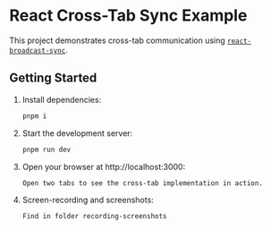 # React Cross-Tab Sync Example

This project demonstrates cross-tab communication using [`react-broadcast-sync`](https://www.npmjs.com/package/react-broadcast-sync?activeTab=readme).

## Getting Started

1. Install dependencies:
   ```bash
   pnpm i

2. Start the development server:
   ```bash
   pnpm run dev

3. Open your browser at http://localhost:3000:
   ```bash
   Open two tabs to see the cross-tab implementation in action.

4. Screen-recording and screenshots:
   ```bash
   Find in folder recording-screenshots
